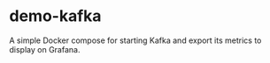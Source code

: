 # demo-kafka
A simple Docker compose for starting Kafka and export its metrics to display on Grafana.

